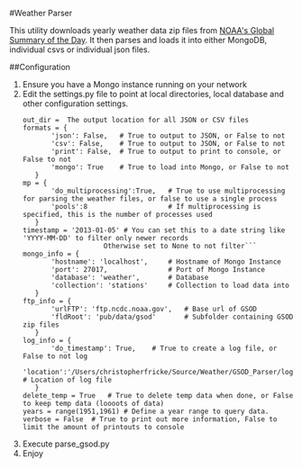 #Weather Parser

This utility downloads yearly weather data zip files from
[NOAA's Global Summary of the Day](https://www.ncdc.noaa.gov/cgi-bin/res40.pl).  It then parses and loads it into
either MongoDB, individual csvs or individual json files.

##Configuration
1. Ensure you have a Mongo instance running on your network
2. Edit the settings.py file to point at local directories, local database and other configuration settings.
    ```file_dir = The location to download / unzip GSOD files into
    out_dir =  The output location for all JSON or CSV files
    formats = {
           'json': False,   # True to output to JSON, or False to not
           'csv': False,    # True to output to JSON, or False to not
           'print': False,  # True to output to print to console, or False to not
           'mongo': True    # True to load into Mongo, or False to not
       }
    mp = {
           'do_multiprocessing':True,   # True to use multiprocessing for parsing the weather files, or false to use a single process
           'pools':8                    # If multiprocessing is specified, this is the number of processes used
       }
    timestamp = '2013-01-05' # You can set this to a date string like 'YYYY-MM-DD' to filter only newer records
                        Otherwise set to None to not filter```
    mongo_info = {
           'hostname': 'localhost',     # Hostname of Mongo Instance
           'port': 27017,               # Port of Mongo Instance
           'database': 'weather',       # Database
           'collection': 'stations'     # Collection to load data into
       }
    ftp_info = {
           'urlFTP': 'ftp.ncdc.noaa.gov',   # Base url of GSOD
           'fldRoot': 'pub/data/gsod'       # Subfolder containing GSOD zip files
       }
    log_info = {
           'do_timestamp': True,    # True to create a log file, or False to not log
           'location':'/Users/christopherfricke/Source/Weather/GSOD_Parser/logs/gsod.log'   # Location of log file
       }
    delete_temp = True   # True to delete temp data when done, or False to keep temp data (loooots of data)
    years = range(1951,1961) # Define a year range to query data.
    verbose = False  # True to print out more information, False to limit the amount of printouts to console
    ```
3. Execute parse_gsod.py
4. Enjoy